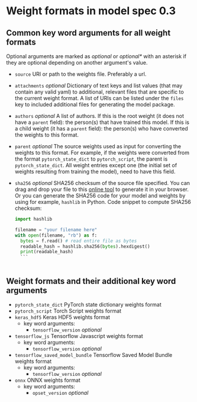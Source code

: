# Weight formats in model spec 0.3
## Common key word arguments for all weight formats
Optional arguments are marked as _optional_ or _optional*_ with an asterisk if they are optional depending on another argument's value.

- `source` URI or path to the weights file. Preferably a url.
- `attachments` _optional_ Dictionary of text keys and list values (that may contain any valid yaml) to additional, relevant files that are specific to the current weight format. A list of URIs can be listed under the `files` key to included additional files for generating the model package.
- `authors` _optional_ A list of authors. If this is the root weight (it does not have a `parent` field): the person(s) that have trained this model. If this is a child weight (it has a `parent` field): the person(s) who have converted the weights to this format.
- `parent` _optional_ The source weights used as input for converting the weights to this format. For example, if the weights were converted from the format `pytorch_state_dict` to `pytorch_script`, the parent is `pytorch_state_dict`. All weight entries except one (the initial set of weights resulting from training the model), need to have this field.
- `sha256` _optional_ SHA256 checksum of the source file specified. You can drag and drop your file to this [online tool](http://emn178.github.io/online-tools/sha256_checksum.html) to generate it in your browser. Or you can generate the SHA256 code for your model and weights by using for example, `hashlib` in Python. 
    Code snippet to compute SHA256 checksum:
    
    ```python
    import hashlib
    
    filename = "your filename here"
    with open(filename, "rb") as f:
      bytes = f.read() # read entire file as bytes
      readable_hash = hashlib.sha256(bytes).hexdigest()
      print(readable_hash)
      ```



## Weight formats and their additional key word arguments
- `pytorch_state_dict` PyTorch state dictionary weights format
- `pytorch_script` Torch Script weights format
- `keras_hdf5` Keras HDF5 weights format
  - key word arguments:
    - `tensorflow_version` _optional_ 
- `tensorflow_js` Tensorflow Javascript weights format
  - key word arguments:
    - `tensorflow_version` _optional_ 
- `tensorflow_saved_model_bundle` Tensorflow Saved Model Bundle weights format
  - key word arguments:
    - `tensorflow_version` _optional_ 
- `onnx` ONNX weights format
  - key word arguments:
    - `opset_version` _optional_ 
